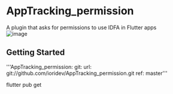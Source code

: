 # AppTracking_permission
A plugin that asks for permissions to use IDFA in Flutter apps  
![image](https://user-images.githubusercontent.com/41247249/91434135-544d0800-e89f-11ea-8965-9f8daa4619b8.png)

## Getting Started
'''AppTracking_permission: 
    git:
      url: git://github.com/ioridev/AppTracking_permission.git
      ref: master'''
   
  flutter pub get 

